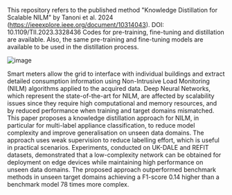 This repository refers to the published method "Knowledge Distillation for Scalable NILM" by Tanoni et al. 2024 (https://ieeexplore.ieee.org/document/10314043). DOI: 10.1109/TII.2023.3328436 
Codes for pre-training, fine-tuning and distillation are available. Also, the same pre-training and fine-tuning models are available to be used in the distillation process. 

![image](https://github.com/user-attachments/assets/0afead23-bfc7-423b-9265-568da048cf76)

Smart meters allow the grid to interface with individual buildings and extract detailed consumption information using Non-Intrusive Load Monitoring (NILM) algorithms applied to the acquired data. Deep Neural Networks, which represent the state-of-the-art for NILM, are affected by scalability issues since they require high computational and memory resources, and by reduced performance when training and target domains mismatched. This paper proposes a knowledge distillation approach for NILM, in particular for multi-label appliance classification, to reduce model complexity and improve generalisation on unseen data domains. The approach uses weak supervision to reduce labelling effort, which is useful in practical scenarios. Experiments, conducted on UK-DALE and REFIT datasets, demonstrated that a low-complexity network can be obtained for deployment on edge devices while maintaining high performance on unseen data domains. The proposed approach outperformed benchmark methods in unseen target domains achieving a F1-score 0.14 higher than a benchmark model 78 times more complex.

